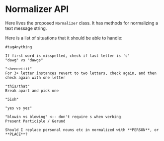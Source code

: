 # Normalizer API

Here lives the proposed `Normalizer` class. It has methods for normalizing a text message string.

Here is a list of situations that it should be able to handle:



	#tagAnything

	If first word is misspelled, check if last letter is 's' 
	"dawg" vs "dawgs"
	
	"sheeeeiiit"
	For 3+ letter instances revert to two letters, check again, and then check again with one letter
	
	"this/that" 
	Break apart and pick one
	
	"5ish"
	
	"yes vs yez"
	
	"blowin vs blowing" <-- don't require s when verbing
	Present Participle / Gerund
	
	Should I replace personal nouns etc in normalized with **PERSON**, or **PLACE**?